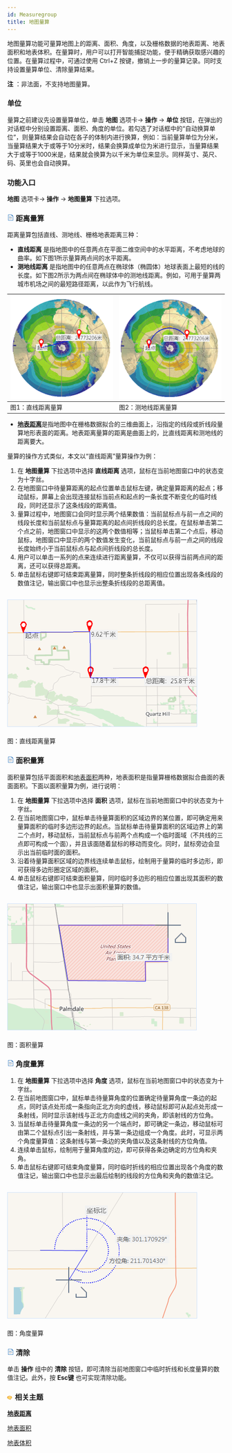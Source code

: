 ```yaml
---
id: Measuregroup
title: 地图量算
---
```

地图量算功能可量算地图上的距离、面积、角度，以及栅格数据的地表距离、地表面积和地表体积。在量算时，用户可以打开智能捕捉功能，便于精确获取感兴趣的位置。在量算过程中，可通过使用
Ctrl+Z 按键，撤销上一步的量算记录。同时支持设置量算单位、清除量算结果。

**注** ：非法面，不支持地图量算。

### 单位

量算之前建议先设置量算单位，单击 **地图** 选项卡-> **操作** -> **单位**
按钮，在弹出的对话框中分别设置距离、面积、角度的单位。若勾选了对话框中的“自动换算单位”，则量算结果会自动在各子的体制内进行换算，例如：当前量算单位为分米，当量算结果大于或等于10分米时，结果会换算成单位为米进行显示，当量算结果大于或等于1000米是，结果就会换算为以千米为单位来显示。同样英寸、英尺、码、英里也会自动换算。

### 功能入口

**地图** 选项卡-> **操作** -> **地图量算** 下拉选项。

### ![](../../img/read.gif) 距离量算

距离量算包括直线、测地线、栅格地表距离三种：

* **直线距离** 是指地图中的任意两点在平面二维空间中的水平距离，不考虑地球的曲率。如下图1所示量算两点间的水平距离。
* **测地线距离** 是指地图中的任意两点在椭球体（椭圆体）地球表面上最短的线的长度。如下图2所示为两点间在椭球体中的测地线距离。例如，可用于量算两城市机场之间的最短路径距离，以此作为飞行航线。  

![](img/DistanceMeasureCompare1.png) | ![](img/DistanceMeasureCompare2.png)  
---|---  
图1：直线距离量算 | 图2：测地线距离量算  
* [**地表距离**](../../Analyst/Raster/SurfaceAnalyst/SurfaceDistance)是指地图中在栅格数据拟合的三维曲面上，沿指定的线段或折线段量算地形表面的距离。地表距离量算的距离是曲面上的，比直线距离和测地线的距离要大。

量算的操作方式类似，本文以“直线距离”量算操作为例：

1. 在 **地图量算** 下拉选项中选择 **直线距离** 选项，鼠标在当前地图窗口中的状态变为十字丝。
2. 在地图窗口中待量算距离的起点位置单击鼠标左键，确定量算距离的起点；移动鼠标，屏幕上会出现连接鼠标当前点和起点的一条长度不断变化的临时线段，同时还显示了这条线段的距离值。
3. 量算过程中，地图窗口会同时显示两个结果数值：当前鼠标点与前一点之间的线段长度和当前鼠标点与量算距离的起点间折线段的总长度。在鼠标单击第二个点之前，地图窗口中显示的这两个数值相等；当鼠标单击第二个点后，移动鼠标，地图窗口中显示的两个数值发生变化，当前鼠标点与前一点之间的线段长度始终小于当前鼠标点与起点间折线段的总长度。
4. 用户可以单击一系列的点来连续进行距离量算，不仅可以获得当前两点间的距离，还可以获得总距离。
5. 单击鼠标右键即可结束距离量算，同时整条折线段的相应位置出现各条线段的数值注记，输出窗口中也显示出整条折线段的总距离值。  

![](img/distanceMeasure.png)  
---  
图：直线距离量算  

### ![](../../img/read.gif) 面积量算

面积量算包括平面面积和[地表面积](../../Analyst/Raster/SurfaceAnalyst/SurfaceArea)两种，地表面积是指量算栅格数据拟合曲面的表面面积。下面以面积量算为例，进行说明：

1. 在 **地图量算** 下拉选项中选择 **面积** 选项，鼠标在当前地图窗口中的状态变为十字丝。
2. 在当前地图窗口中，鼠标单击待量算面积的区域边界的某位置，即可确定用来量算面积的临时多边形边界的起点。当鼠标单击待量算面积的区域边界上的第二个点时，移动鼠标，当前鼠标点与前两个点构成一个临时面域（不共线的三点即可构成一个面），并且该面随着鼠标的移动而变化。同时，鼠标旁边会显示出当前临时面的面积。
3. 沿着待量算面积区域的边界线连续单击鼠标，绘制用于量算的临时多边形，即可获得多边形圈定区域的面积。
4. 单击鼠标右键即可结束面积量算，同时临时多边形的相应位置出现其面积的数值注记，输出窗口中也显示出面积量算的数值。  

![](img/areaMeasure.png)  
---  
图：面积量算  

### ![](../../img/read.gif) 角度量算

1. 在 **地图量算** 下拉选项中选择 **角度** 选项，鼠标在当前地图窗口中的状态变为十字丝。
2. 在当前地图窗口中，鼠标单击待量算角度的位置确定待量算角度一条边的起点，同时该点处形成一条指向正北方向的虚线，移动鼠标即可从起点处形成一条射线，同时显示该射线与正北方向虚线之间的夹角，即该射线的方位角。
3. 当鼠标单击待量算角度一条边的另一个端点时，即可确定一条边，移动鼠标可由第二个鼠标点引出一条射线，并与第一条边组成一个角度。此时，可显示两个角度量算值：这条射线与第一条边的夹角值以及这条射线的方位角值。
4. 连续单击鼠标，绘制用于量算角度的边，即可获得各条边确定的方位角和夹角。
5. 单击鼠标右键即可结束角度量算，同时临时折线的相应位置出现各个角度的数值注记，输出窗口中也显示出最后绘制的线段的方位角和夹角的数值注记。  

![](img/angleMeasure.png)  
---  
图：角度量算  

### ![](../../img/read.gif) 清除

单击 **操作** 组中的 **清除** 按钮，即可清除当前地图窗口中临时折线和长度量算的数值注记。此外，按 **Esc键** 也可实现清除功能。

### ![](../../img/seealso.png) 相关主题


[**地表距离**](../../Analyst/Raster/SurfaceAnalyst/SurfaceDistance)


[地表面积](../../Analyst/Raster/SurfaceAnalyst/SurfaceArea)


[地表体积](../../Analyst/Raster/SurfaceAnalyst/SurfaceVolume)



